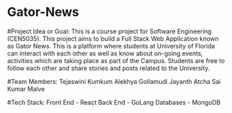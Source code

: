 # Gator-News

#Project Idea or Goal: 
This is a course project for Software Engineering (CEN5035). This project aims to build a Full Stack Web Application known as Gator News. This is a platform where students at University of Florida can interact with each other as well as know about on-going events, activities which are taking place as part of the Campus. Students are free to follow each other and share stories and posts related to the University.  

#Team Members: 
Tejaswini Kumkum
Alekhya Gollamudi
Jayanth Atcha
Sai Kumar Malve 

#Tech Stack:
Front End - React
Back End - GoLang 
Databases - MongoDB
